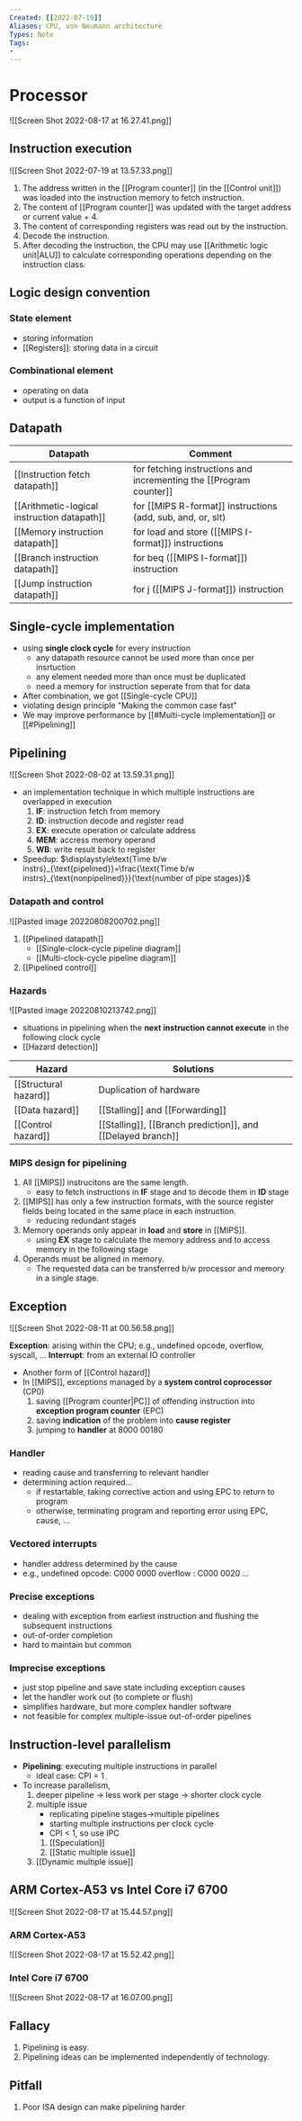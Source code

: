 ```yaml
---
Created: [[2022-07-19]]
Aliases: CPU, von Neumann architecture
Types: Note
Tags: 
- 
---
```

# Processor
![[Screen Shot 2022-08-17 at 16.27.41.png]]

## Instruction execution
![[Screen Shot 2022-07-19 at 13.57.33.png]]
1. The address written in the [[Program counter]] (in the [[Control unit]]) was loaded into the instruction memory to fetch instruction. 
2. The content of [[Program counter]] was updated with the target address or current value + 4. 
3. The content of corresponding registers was read out by the instruction. 
4. Decode the instruction. 
5. After decoding the instruction, the CPU may use [[Arithmetic logic unit|ALU]] to calculate corresponding operations depending on the instruction class.

## Logic design convention
### State element
- storing information
- [[Registers]]: storing data in a circuit
### Combinational element
- operating on data
- output is a function of input

## Datapath
| Datapath                                    | Comment                                                            |
| ------------------------------------------- | ------------------------------------------------------------------ |
| [[Instruction fetch datapath]]              | for fetching instructions and incrementing the [[Program counter]] |
| [[Arithmetic-logical instruction datapath]] | for [[MIPS R-format]] instructions <br>(add, sub, and, or, slt)        |
| [[Memory instruction datapath]]             | for load and store ([[MIPS I-format]]) instructions                |
| [[Branch instruction datapath]]             | for beq ([[MIPS I-format]]) instruction                            |
| [[Jump instruction datapath]]               | for j ([[MIPS J-format]]) instruction                              |

## Single-cycle implementation
- using **single clock cycle** for every instruction
  - any datapath resource cannot be used more than once per insrtuction
  - any element needed more than once must be duplicated
  - need a memory for instruction seperate from that for data
- After combination, we got [[Single-cycle CPU]]
- violating design principle "Making the common case fast"
- We may improve performance by [[#Multi-cycle implementation]] or [[#Pipelining]]

## Pipelining
![[Screen Shot 2022-08-02 at 13.59.31.png]]
- an implementation technique in which multiple instructions are overlapped in execution
  1. **IF**: instruction fetch from memory
  2. **ID**: instruction decode and register read
  3. **EX**: execute operation or calculate address
  4. **MEM**: accress memory operand
  5. **WB**: write result back to register
- Speedup: 
  $\displaystyle\text{Time b/w instrs}_{\text{pipelined}}=\frac{\text{Time b/w instrs}_{\text{nonpipelined}}}{\text{number of pipe stages}}$

### Datapath and control
![[Pasted image 20220808200702.png]]
1. [[Pipelined datapath]]
   - [[Single-clock-cycle pipeline diagram]]
   - [[Multi-clock-cycle pipeline diagram]]
2. [[Pipelined control]]

### Hazards
![[Pasted image 20220810213742.png]]
- situations in pipelining when the **next instruction cannot execute** in the following clock cycle
- [[Hazard detection]]

| Hazard                | Solutions                                                   |
| --------------------- | ----------------------------------------------------------- |
| [[Structural hazard]] | Duplication of hardware                                     |
| [[Data hazard]]       | [[Stalling]] and [[Forwarding]]                             |
| [[Control hazard]]    | [[Stalling]], [[Branch prediction]], and [[Delayed branch]] |

### MIPS design for pipelining
1. All [[MIPS]] instrucitons are the same length. 
   - easy to fetch instructions in **IF** stage and to decode them in **ID** stage
2. [[MIPS]] has only a few instruction formats, with the source register fields being located in the same place in each instruction. 
   - reducing redundant stages
3. Memory operands only appear in **load** and **store** in [[MIPS]]. 
   - using **EX** stage to calculate the memory address and to access memory in the following stage
4. Operands must be aligned in memory. 
   - The requested data can be transferred b/w processor and memory in a single stage. 

## Exception
![[Screen Shot 2022-08-11 at 00.56.58.png]]

**Exception**: arising within the CPU; e.g., undefined opcode, overflow, syscall, ...
**Interrupt**: from an external IO controller
- Another form of [[Control hazard]]
- In [[MIPS]], exceptions managed by a **system control coprocessor** (CP0)
  1. saving [[Program counter|PC]] of offending instruction into **exception program counter** (EPC)
  2. saving **indication** of the problem into **cause register**
  3. jumping to **handler** at 8000 00180

### Handler
- reading cause and transferring to relevant handler
- determining action required...
  - if restartable, taking corrective action and using EPC to return to program
  - otherwise, terminating program and reporting error using EPC, cause, ...

### Vectored interrupts
- handler address determined by the cause
- e.g., 
  undefined opcode: C000 0000
  overflow                 : C000 0020
  ...

### Precise exceptions
- dealing with exception from earliest instruction and flushing the subsequent instructions
- out-of-order completion
- hard to maintain but common

### Imprecise exceptions
- just stop pipeline and save state including exception causes
- let the handler work out (to complete or flush)
- simplifies hardware, but more complex handler software
- not feasible for complex multiple-issue out-of-order pipelines

## Instruction-level parallelism
- **Pipelining**: executing multiple instructions in parallel
  - ideal case: CPI = 1
- To increase parallelism, 
  1. deeper pipeline → less work per stage → shorter clock cycle
  2. multiple issue
     - replicating pipeline stages→multiple pipelines
     - starting multiple instructions per clock cycle
     - CPI < 1, so use IPC
     1. [[Speculation]]
     2. [[Static multiple issue]]
	3. [[Dynamic multiple issue]]

## ARM Cortex-A53 vs Intel Core i7 6700
![[Screen Shot 2022-08-17 at 15.44.57.png]]
### ARM Cortex-A53
![[Screen Shot 2022-08-17 at 15.52.42.png]]
### Intel Core i7 6700
![[Screen Shot 2022-08-17 at 16.07.00.png]]

## Fallacy
1. Pipelining is easy. 
2. Pipelining ideas can be implemented independently of technology. 

## Pitfall
1. Poor ISA design can make pipelining harder
